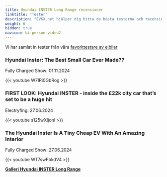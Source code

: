 ```yaml
---
title: Hyundai INSTER Long Range recensioner
linktitle: "Tester"
description: "EVKX.net hjälper dig hitta de bästa testerna och recensionerna av denna modell."
weight: 6
hidden: true
navicon: bi-person-video2
---
```

Vi har samlat in tester från våra [favorittestare av elbilar](../../../../../guides/evreviewers/)

<div class="container text-center shadow p-2 pe-4 mb-5 bg-body-tertiary rounded border">
<h3>Hyundai Inster: The Best Small Car Ever Made??</h3>
<p>Fully Charged Show: 01.11.2024</p>

{{< youtube W7IRi0GbRog >}}

</div>
<div class="container text-center shadow p-2 pe-4 mb-5 bg-body-tertiary rounded border">
<h3>FIRST LOOK: Hyundai INSTER - inside the £22k city car that’s set to be a huge hit</h3>
<p>Electryfing: 27.06.2024</p>

{{< youtube s125wXljonI >}}

</div>
<div class="container text-center shadow p-2 pe-4 mb-5 bg-body-tertiary rounded border">
<h3>The Hyundai Inster Is A Tiny Cheap EV With An Amazing Interior</h3>
<p>Fully Charged Show: 27.06.2024</p>

{{< youtube WT7swFbkdV4 >}}

</div>
<div class="mt-3 mb-3">
<a href="../gallery/" class="text-decoration-none text-black">
<strong><i class="bi-arrow-left"></i>Galleri  </strong>
</a>
<a href="../" class="text-decoration-none text-black float-end">
<strong>Hyundai INSTER Long Range <i class="bi-arrow-right"></i></strong>
</a>
</div>
